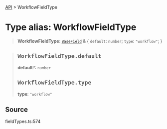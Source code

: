 [API](../index.md) > WorkflowFieldType

# Type alias: WorkflowFieldType

> **WorkflowFieldType**: [`BaseField`](type-alias.BaseField.md) & \{
  `default`: `number`;
  `type`: `"workflow"`;
 }

> ## `WorkflowFieldType.default`
>
> **default**?: `number`
>
> ## `WorkflowFieldType.type`
>
> **type**: `"workflow"`
>
>

## Source

fieldTypes.ts:574
